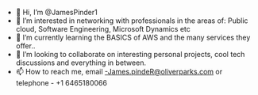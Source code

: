 - 👋 Hi, I’m @JamesPinder1
- 👀 I’m interested in networking with professionals in the areas of: Public cloud, Software Engineering, Microsoft Dynamics etc
- 🌱 I’m currently learning the BASICS of AWS and the many  services they offer..
- 💞️ I’m looking to collaborate on interesting personal projects, cool tech discussions and everything in between.
- 📫 How to reach me, email -James.pindeR@oliverparks.com or telephone - +1 6465180066

<!---
JamesPinder1/JamesPinder1 is a ✨ special ✨ repository because its `README.md` (this file) appears on your GitHub profile.
You can click the Preview link to take a look at your changes.
--->
